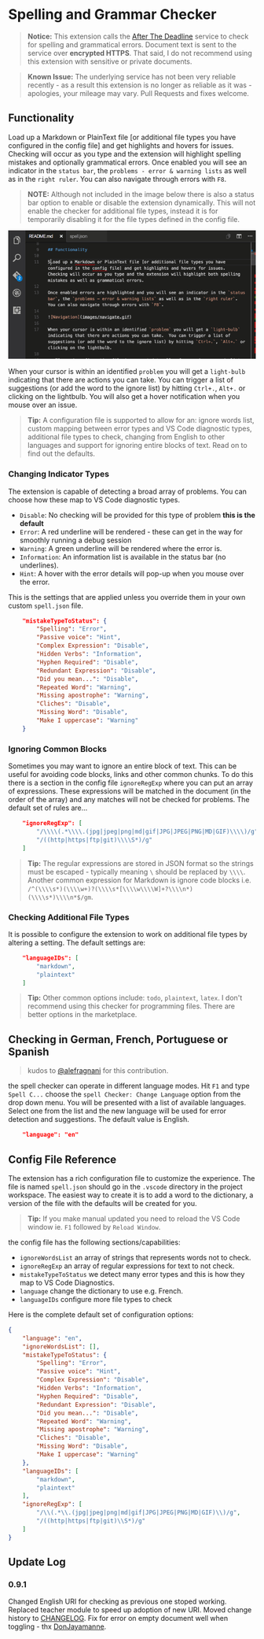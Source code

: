# Spelling and Grammar Checker

>**Notice:** This extension calls the [After The Deadline](http://afterthedeadline.com) service to check for spelling and grammatical errors.  Document text is sent to the service over **encrypted HTTPS**. That said, I do not recommend using this extension with sensitive or private documents.

>**Known Issue:** The underlying service has not been very reliable recently - as a result this extension is no longer as reliable as it was - apologies, your mileage may vary.  Pull Requests and fixes welcome.

## Functionality 

Load up a Markdown or PlainText file [or additional file types you have configured in the config file] and get highlights and hovers for issues.  Checking will occur as you type and the extension will highlight spelling mistakes and optionally grammatical errors.  Once enabled you will see an indicator in the `status bar`, the `problems - error & warning lists` as well as in the `right ruler`.  You can also navigate through errors with `F8`.

>**NOTE:** Although not included in the image below there is also a status bar option to enable or disable the extension dynamically.  This will not enable the checker for additional file types,  instead it is for temporarily disabling it for the file types defined in the config file. 

![Demo](images/SpellDemo.gif)

When your cursor is within an identified `problem` you will get a `light-bulb` indicating that there are actions you can take.  You can trigger a list of suggestions (or add the word to the ignore list) by hitting `Ctrl+.`, `Alt+.` or clicking on the lightbulb.  You will also get a hover notification when you mouse over an issue. 


>**Tip:** A configuration file is supported to allow for an: ignore words list, custom mapping between error types and VS Code diagnostic types, additional file types to check, changing from English to other languages and support for ignoring entire blocks of text.  Read on to find out the defaults.

### Changing Indicator Types

The extension is capable of detecting a broad array of problems.  You can choose how these map to VS Code diagnostic types.
* `Disable`: No checking will be provided for this type of problem **this is the default**
* `Error`: A red underline will be rendered - these can get in the way for smoothly running a debug session
* `Warning`: A green underline will be rendered where the error is. 
* `Information`: An information list is available in the status bar (no underlines).
* `Hint`: A hover with the error details will pop-up when you mouse over the error.

This is the settings that are applied unless you override them in your own custom `spell.json` file.
``` json
    "mistakeTypeToStatus": {
        "Spelling": "Error", 
        "Passive voice": "Hint",
        "Complex Expression": "Disable", 
        "Hidden Verbs": "Information", 
        "Hyphen Required": "Disable", 
        "Redundant Expression": "Disable", 
        "Did you mean...": "Disable", 
        "Repeated Word": "Warning", 
        "Missing apostrophe": "Warning", 
        "Cliches": "Disable", 
        "Missing Word": "Disable", 
        "Make I uppercase": "Warning" 
    }
```

### Ignoring Common Blocks

Sometimes you may want to ignore an entire block of text.  This can be useful for avoiding code blocks, links and other common chunks.  To do this there is a section in the config file `ignoreRegExp` where you can put an array of expressions.  These expressions will be matched in the document (in the order of the array) and any matches will not be checked for problems.  The default set of rules are...

``` json
    "ignoreRegExp": [
        "/\\\\(.*\\\\.(jpg|jpeg|png|md|gif|JPG|JPEG|PNG|MD|GIF)\\\\)/g", 
        "/((http|https|ftp|git)\\\\S*)/g"
    ]
```

> **Tip:** The regular expressions are stored in JSON format so the strings must be escaped - typically meaning `\` should be replaced by `\\\\`.  Another common expression for Markdown is ignore code blocks i.e. `/^(\\\\s*)(\\\\w+)?(\\\\s*[\\\\w\\\\W]+?\\\\n*)(\\\\s*)\\\\n*$/gm`.

### Checking Additional File Types

It is possible to configure the extension to work on additional file types by altering a setting. The default settings are:

``` json
    "languageIDs": [
        "markdown",
        "plaintext"
    ]
```

>**Tip:** Other common options include: `todo`, `plaintext`, `latex`.  I don't recommend using this checker for programming files.  There are better options in the marketplace.

## Checking in German, French, Portuguese or Spanish
> kudos to [@alefragnani](https://github.com/alefragnani) for this contribution.

the spell checker can operate in different language modes.  Hit `F1` and type `Spell C...` choose the `spell Checker: Change Language` option from the drop down menu.  You will be presented with a list of available languages.  Select one from the list and the new language will be used for error detection and suggestions.  The default value is English.

``` json
    "language": "en"
```

## Config File Reference

The extension has a rich configuration file to customize the experience.  The file is named `spell.json` should go in the `.vscode` directory in the project workspace.  The easiest way to create it is to add a word to the dictionary, a version of the file with the defaults will be created for you.

>**Tip:** If you make manual updated you need to reload the VS Code window ie. `F1` followed by `Reload Window`.

the config file has the following sections/capabilities:

* `ignoreWordsList` an array of strings that represents words not to check.
* `ignoreRegExp` an array of regular expressions for text to not check.
* `mistakeTypeToStatus` we detect many error types and this is how they map to VS Code Diagnostics.
* `language` change the dictionary to use e.g. French.
* `languageIDs` configure more file types to check

Here is the complete default set of configuration options:
``` json
{
    "language": "en",
    "ignoreWordsList": [],
    "mistakeTypeToStatus": {
        "Spelling": "Error",
        "Passive voice": "Hint",
        "Complex Expression": "Disable",
        "Hidden Verbs": "Information",
        "Hyphen Required": "Disable",
        "Redundant Expression": "Disable",
        "Did you mean...": "Disable",
        "Repeated Word": "Warning",
        "Missing apostrophe": "Warning",
        "Cliches": "Disable",
        "Missing Word": "Disable",
        "Make I uppercase": "Warning"
    },
    "languageIDs": [
        "markdown",
        "plaintext"
    ],
    "ignoreRegExp": [
        "/\\(.*\\.(jpg|jpeg|png|md|gif|JPG|JPEG|PNG|MD|GIF)\\)/g",
        "/((http|https|ftp|git)\\S*)/g"
    ]
}
```


## Update Log

### 0.9.1 
Changed English URI for checking as previous one stoped working.  Replaced teacher module to speed up adoption of new URI.  Moved change history to [CHANGELOG](CHANGELOG.md).  Fix for error on empty document well when toggling - thx [DonJayamanne](https://github.com/DonJayamanne).



